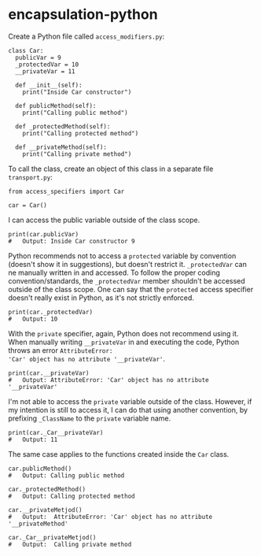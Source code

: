 # encapsulation-python

Create a Python file called <code>access_modifiers.py</code>:

    class Car:
      publicVar = 9
      _protectedVar = 10
      __privateVar = 11

      def __init__(self):
        print("Inside Car constructor")

      def publicMethod(self):
        print("Calling public method")

      def _protectedMethod(self):
        print("Calling protected method")

      def __privateMethod(self):
        print("Calling private method")
    
To call the class, create an object of this class in a separate file <code>transport.py</code>:

    from access_specifiers import Car

    car = Car()
    
I can access the public variable outside of the class scope.
    
    print(car.publicVar)
    #   Output: Inside Car constructor 9

Python recommends not to access a <code>protected</code> variable by convention (doesn't show it in suggestions), but doesn't restrict it. <code>_protectedVar</code> can ne manually written in and accessed. To follow the proper coding convention/standards, the <code>_protectedVar</code> member shouldn't be accessed outside of the class scope. One can say that the <code>protected</code> access specifier doesn't really exist in Python, as it's not strictly enforced. 

    print(car._protectedVar)
    #   Output: 10

With the <code>private</code> specifier, again, Python does not recommend using it. When manually writing <code>__privateVar</code> in and executing the code, Python throws an error <code>AttributeError: 'Car' object has no attribute '__privateVar'</code>.
    
    print(car.__privateVar)
    #   Output: AttributeError: 'Car' object has no attribute '__privateVar'

I'm not able to access the <code>private</code> variable outside of the class. However, if my intention is still to access it, I can do that using another convention, by prefixing <code>_ClassName</code> to the <code>private</code> variable name.

    print(car._Car__privateVar)
    #   Output: 11

The same case applies to the functions created inside the <code>Car</code> class.

    car.publicMethod()
    #   Output: Calling public method
    
    car._protectedMethod()
    #   Output: Calling protected method
    
    car.__privateMetjod()
    #   Output:  AttributeError: 'Car' object has no attribute '__privateMethod'
    
    car._Car__privateMetjod()
    #   Output:  Calling private method
    
    





